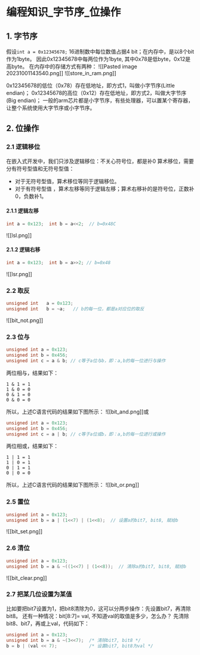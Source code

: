 # 编程知识\_字节序_位操作 #

## 1. 字节序

假设`int a = 0x12345678;`
16进制数中每位数值占据4 bit；在内存中，是以8个bit作为1byte。
因此0x12345678中每两位作为1byte, 其中0x78是低byte，0x12是高byte。
在内存中的存储方式有两种：
![[Pasted image 20231001143540.png]]
![[store_in_ram.png]]

0x12345678的低位（0x78）存在低地址，即方式1，叫做小字节序(Little endian)；
0x12345678的高位（0x12）存在低地址，即方式2，叫做大字节序(Big endian)；
一般的arm芯片都是小字节序，有些处理器，可以置某个寄存器，让整个系统使用大字节序或小字节序。

## 2. 位操作

### 2.1 逻辑移位

在嵌入式开发中，我们只涉及逻辑移位：不关心符号位，都是补0
算术移位，需要分有符号型值和无符号型值：

* 对于无符号型值，算术移位等同于逻辑移位。
* 对于有符号型值 ，算术左移等同于逻辑左移；算术右移补的是符号位，正数补0，负数补1。

#### 2.1.1 逻辑左移

```c
int a = 0x123;  int b = a<<2;  // b=0x48C
```
![[lsl.png]]
#### 2.1.2 逻辑右移

```c
int a = 0x123;  int b = a>>2; // b=0x48
```

![[lsr.png]]
### 2.2 取反

```c
unsigned int   a = 0x123;
unsigned int   b = ~a;   // b的每一位，都是a对应位的取反
```
![[bit_not.png]]

### 2.3 位与

```c
unsigned int a = 0x123;
unsigned int b = 0x456;
unsigned int c = a & b; // c等于a位与b，即：a,b的每一位进行与操作
```



两位相与，结果如下：

```
1 & 1 = 1
1 & 0 = 0
0 & 1 = 0
0 & 0 = 0
```
所以，上述C语言代码的结果如下图所示：
![[bit_and.png]]或

```c
unsigned int a = 0x123;
unsigned int b = 0x456;
unsigned int c = a | b; // c等于a位或b，即：a,b的每一位进行或操作
```

两位相或，结果如下：

```
1 | 1 = 1
1 | 0 = 1
0 | 1 = 1
0 | 0 = 0
```


所以，上述C语言代码的结果如下图所示：
![[bit_or.png]]
### 2.5 置位

```c
unsigned int a = 0x123;
unsigned int b = a | (1<<7) | (1<<8);  // 设置a的bit7, bit8, 赋给b
```
![[bit_set.png]]
### 2.6 清位

```c
unsigned int a = 0x123;
unsigned int b = a & ~((1<<7) | (1<<8));  // 清除a的bit7, bit8, 赋给b
```
![[bit_clear.png]]
### 2.7 把某几位设置为某值

比如要把bit7设置为1，把bit8清除为0，这可以分两步操作：先设置bit7，再清除bit8。
还有一种情况：bit[8:7]= val, 不知道val的取值是多少，怎么办？
先清除bit8、bit7，再或上val，代码如下：

```c
unsigned int a = 0x123;
unsigned int b = a & ~(3<<7);  /* 清除bit7, bit8 */
b = b | (val << 7);            /* 设置bit7, bit8为val */
```
